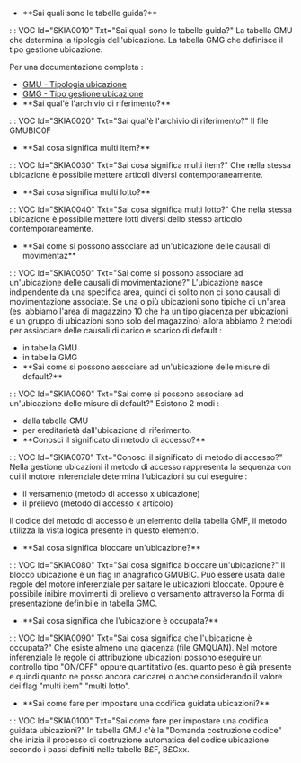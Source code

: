 - \*\*Sai quali sono le tabelle guida?\*\*

 :  : VOC Id="SKIA0010" Txt="Sai quali sono le tabelle guida?"
La tabella GMU che determina la tipologia dell'ubicazione.
La tabella GMG che definisce il tipo gestione ubicazione.

Per una documentazione completa : 
- [GMU - Tipologia ubicazione](Sorgenti/OG/TA/GMU)
- [GMG - Tipo gestione ubicazione](Sorgenti/OG/TA/GMG)
- \*\*Sai qual'è l'archivio di riferimento?\*\*

 :  : VOC Id="SKIA0020" Txt="Sai qual'è l'archivio di riferimento?"
Il file GMUBIC0F
- \*\*Sai cosa significa multi item?\*\*

 :  : VOC Id="SKIA0030" Txt="Sai cosa significa multi item?"
Che nella stessa ubicazione è possibile mettere articoli diversi contemporaneamente.
- \*\*Sai cosa significa multi lotto?\*\*

 :  : VOC Id="SKIA0040" Txt="Sai cosa significa multi lotto?"
Che nella stessa ubicazione è possibile mettere lotti diversi dello stesso articolo contemporaneamente.
- \*\*Sai come si possono associare ad un'ubicazione delle causali di movimentaz\*\*

 :  : VOC Id="SKIA0050" Txt="Sai come si possono associare ad un'ubicazione delle causali di movimentazione?"
L'ubicazione nasce indipendente da una specifica area, quindi di solito non ci sono causali di movimentazione associate. Se una o più ubicazioni sono tipiche di un'area (es. abbiamo l'area di magazzino 10 che ha un tipo giacenza per ubicazioni e un gruppo di ubicazioni sono solo del magazzino) allora abbiamo 2 metodi per assiociare delle causali di carico e scarico di default : 
- in tabella GMU
- in tabella GMG
- \*\*Sai come si possono associare ad un'ubicazione delle misure di default?\*\*

 :  : VOC Id="SKIA0060" Txt="Sai come si possono associare ad un'ubicazione delle misure di default?"
Esistono 2 modi : 
- dalla tabella GMU
- per ereditarietà dall'ubicazione di riferimento.
- \*\*Conosci il significato di metodo di accesso?\*\*

 :  : VOC Id="SKIA0070" Txt="Conosci il significato di metodo di accesso?"
Nella gestione ubicazioni il metodo di accesso rappresenta la sequenza con cui il motore inferenziale determina l'ubicazioni su cui eseguire : 
- il versamento (metodo di accesso x ubicazione)
- il prelievo (metodo di accesso x articolo)

Il codice del metodo di accesso è un elemento della tabella GMF, il metodo utilizza la vista logica presente in questo elemento.
- \*\*Sai cosa significa bloccare un'ubicazione?\*\*

 :  : VOC Id="SKIA0080" Txt="Sai cosa significa bloccare un'ubicazione?"
Il blocco ubicazione è un flag in anagrafico GMUBIC. Può essere usata dalle regole del motore inferenziale per saltare le ubicazioni bloccate.
Oppure è possibile inibire movimenti di prelievo o versamento attraverso la Forma di presentazione definibile in tabella GMC.
- \*\*Sai cosa significa che l'ubicazione è occupata?\*\*

 :  : VOC Id="SKIA0090" Txt="Sai cosa significa che l'ubicazione è occupata?"
Che esiste almeno una giacenza (file GMQUAN). Nel motore inferenziale le regole di attribuzione ubicazioni possono eseguire un controllo tipo "ON/OFF" oppure quantitativo (es. quanto peso è già presente e quindi quanto ne posso ancora caricare) o anche considerando il valore dei flag "multi item" "multi lotto".
- \*\*Sai come fare per impostare una codifica guidata ubicazioni?\*\*

 :  : VOC Id="SKIA0100" Txt="Sai come fare per impostare una codifica guidata ubicazioni?"
In tabella GMU c'è la "Domanda costruzione codice" che inizia il processo di costruzione automatica del codice ubicazione secondo i passi definiti nelle tabelle B£F, B£Cxx.
